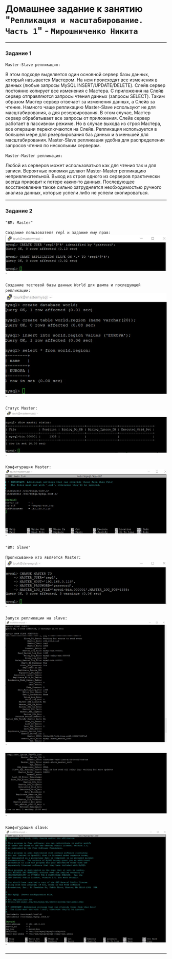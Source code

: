 # Домашнее задание к занятию "`Репликация и масштабирование. Часть 1`" - `Мирошниченко Никита`
---

### Задание 1
`Master-Slave репликация:`

В этом подходе выделяется один основной сервер базы данных, который называется Мастером. На нем происходят все изменения в данных (любые запросы MySQL INSERT/UPDATE/DELETE). Слейв сервер постоянно копирует все изменения с Мастера. С приложения на Слейв сервер отправляются запросы чтения данных (запросы SELECT). Таким образом Мастер сервер отвечает за изменения данных, а Слейв за чтение. Намного чаще репликацию Master-Slave используют не для масштабирования, а для резервирования. В этом случае, Мастер сервер обрабатывает все запросы от приложения. Слейв сервер работает в пассивном режиме. Но в случае выхода из строя Мастера, все операции переключаются на Слейв. Репликация используется в большей мере для резервирования баз данных и в меньшей для масштабирования. Master-Slave репликация удобна для распределения запросов чтения по нескольким серверам.

`Master-Master репликация:`

Любой из серверов может использоваться как для чтения так и для записи. Вероятные поломки делают Master-Master репликацию непривлекательной. Выход из строя одного из серверов практически всегда приводит к потере каких-то данных. Последующее восстановление также сильно затрудняется необходимостью ручного анализа данных, которые успели либо не успели скопироваться.

---

### Задание 2

`"ВМ: Master"`

`Создание пользователя repl и задание ему прав:`
![Скриншот](https://github.com/Tourker/Git_HW/blob/main/img/HW12_06/z2_master_user_repl.jpg)`

`Создание тестовой базы данных World для дампа и последующей репликации:`
![Скриншот](https://github.com/Tourker/Git_HW/blob/main/img/HW12_06/z2_master_db_world.jpg)`

`Статус Master:`
![Скриншот](https://github.com/Tourker/Git_HW/blob/main/img/HW12_06/z2_master_show_status.jpg)`

`Конфигурация Master:`
![Скриншот](https://github.com/Tourker/Git_HW/blob/main/img/HW12_06/z2_cfg_master.jpg)`

`"ВМ: Slave"`

`Прописывание кто является Master:`
![Скриншот](https://github.com/Tourker/Git_HW/blob/main/img/HW12_06/z2_slave_change_master.jpg)`

`Запуск репликации на slave:`
![Скриншот](https://github.com/Tourker/Git_HW/blob/main/img/HW12_06/z2_slave_start_and_status.jpg)`

![Скриншот](https://github.com/Tourker/Git_HW/blob/main/img/HW12_06/z2_slave_status.jpg)`

`Конфигурация slave:`
![Скриншот](https://github.com/Tourker/Git_HW/blob/main/img/HW12_06/z2_cfg_slave.jpg)`

---